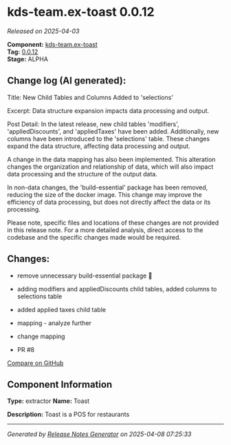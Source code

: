 #  kds-team.ex-toast 0.0.12

_Released on 2025-04-03_

**Component:** [kds-team.ex-toast](https://github.com/keboola/component-toast)  
**Tag:** [0.0.12](https://github.com/keboola/component-toast/releases/tag/0.0.12)  
**Stage:** ALPHA


## Change log (AI generated):
Title: New Child Tables and Columns Added to 'selections'

Excerpt: Data structure expansion impacts data processing and output.

Post Detail:
In the latest release, new child tables 'modifiers', 'appliedDiscounts', and 'appliedTaxes' have been added. Additionally, new columns have been introduced to the 'selections' table. These changes expand the data structure, affecting data processing and output. 

A change in the data mapping has also been implemented. This alteration changes the organization and relationship of data, which will also impact data processing and the structure of the output data.

In non-data changes, the 'build-essential' package has been removed, reducing the size of the docker image. This change may improve the efficiency of data processing, but does not directly affect the data or its processing.

Please note, specific files and locations of these changes are not provided in this release note. For a more detailed analysis, direct access to the codebase and the specific changes made would be required.



## Changes:



- remove unnecessary build-essential package 🧹 




- adding modifiers and appliedDiscounts child tables, added columns to selections table 






- added applied taxes child table 






- mapping - analyze further 




- change mapping 




- PR #8 



[Compare on GitHub](https://github.com/keboola/component-toast/compare/0.0.11...0.0.12)



## Component Information
**Type:** extractor
**Name:** Toast

**Description:** Toast is a POS for restaurants




---
_Generated by [Release Notes Generator](https://github.com/keboola/release-notes-generator)
on 2025-04-08 07:25:33_